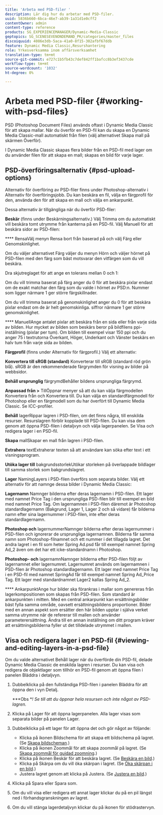```yaml
---
title: 'Arbeta med PSD-filer '
description: Lär dig hur du arbetar med PSD-filer.
uuid: 5836b660-6bca-46e7-ab39-1a31d1e0cff2
contentOwner: admin
content-type: reference
products: SG_EXPERIENCEMANAGER/Dynamic-Media-Classic
geptopics: SG_SCENESEVENONDEMAND_PK/categories/master_files
discoiquuid: 4086e3db-5aca-41a0-8f15-302afbf67ddb
feature: Dynamic Media Classic,Resurshantering
role: Yrkesverksamma inom affärsverksamhet
translation-type: tm+mt
source-git-commit: e727c1b5fb43c7def842ff1bafcc8b3ef3437cde
workflow-type: tm+mt
source-wordcount: '1032'
ht-degree: 0%

---
```



# Arbeta med PSD-filer {#working-with-psd-files}

PSD (Photoshop Document Files) används oftast i Dynamic Media Classic för att skapa mallar. När du överför en PSD-fil kan du skapa en Dynamic Media Classic-mall automatiskt från filen (välj alternativet Skapa mall på skärmen Överför).

I Dynamic Media Classic skapas flera bilder från en PSD-fil med lager om du använder filen för att skapa en mall; skapas en bild för varje lager.

## PSD-överföringsalternativ {#psd-upload-options}

Alternativ för överföring av PSD-filer finns under Photoshop-alternativ i Alternativ för överföringsjobb. Du kan beskära en fil, välja en färgprofil för den, använda den för att skapa en mall och välja en ankarpunkt.

Dessa alternativ är tillgängliga när du överför PSD-filer:

**Beskär**  (finns under Beskärningsalternativ.) Välj Trimma om du automatiskt vill beskära tomt utrymme från kanterna på en PSD-fil. Välj Manuell för att beskära sidor av PSD-filen:

**** RensaVälj menyn Rensa bort från baserad på och välj Färg eller Genomskinlighet.

Om du väljer alternativet Färg väljer du menyn Hörn och väljer hörnet på PSD-filen med den färg som bäst motsvarar den vitfärgen som du vill beskära.

Dra skjutreglaget för att ange en tolerans mellan 0 och 1:

Om du vill trimma baserat på färg anger du 0 för att beskära pixlar endast om de exakt matchar den färg som du valde i hörnet av PSD:n. Nummer som ligger närmare 1 ger större färgskillnader.

Om du vill trimma baserat på genomskinlighet anger du 0 för att beskära pixlar endast om de är helt genomskinliga. siffror närmare 1 ger större genomskinlighet.

**** ManuellAnge antalet pixlar att beskära från en sida eller från varje sida av bilden. Hur mycket av bilden som beskärs beror på bildfilens ppi-inställning (pixlar per tum). Om bilden till exempel visar 150 ppi och du anger 75 i textrutorna Överkant, Höger, Underkant och Vänster beskärs en halv tum från varje sida av bilden.

**Färgprofil**  (finns under Alternativ för färgprofil.) Välj ett alternativ:

**Konvertera till sRGB (standard)** Konverterar till sRGB (standard röd grön blå). sRGB är den rekommenderade färgrymden för visning av bilder på webbsidor.

**Behåll ursprunglig** färgrymdBehåller bildens ursprungliga färgrymd.

**Anpassad från >** TillÖppnar menyer så att du kan välja färgmodellen Konvertera från och Konvertera till. Du kan välja en standardfärgmodell för Photoshop eller en färgmodell som du har överfört till Dynamic Media Classic. Se ICC-profiler.

**Behåll** lagerRippar lagren i PSD-filen, om det finns några, till enskilda resurser. Resurslagren förblir kopplade till PSD-filen. Du kan visa dem genom att öppna PSD-filen i detaljvyn och välja lagerpanelen. Se Visa och redigera lager i en PSD-fil.

**Skapa** mallSkapar en mall från lagren i PSD-filen.

**Extrahera** textExtraherar texten så att användare kan söka efter text i ett visningsprogram.

**Utöka lager till** bakgrundsstorlekUtökar storleken på överlappade bildlager till samma storlek som bakgrundslagret.

**Lager** NamingLayers i PSD-filen överförs som separata bilder. Välj ett alternativ för att namnge dessa bilder i Dynamic Media Classic:

**Lagernamn** Namnger bilderna efter deras lagernamn i PSD-filen. Ett lager med namnet Price Tag i den ursprungliga PSD-filen blir till exempel en bild med namnet Price Tag. Om lagernamnen i PSD-filen däremot är Photoshop standardlagernamn (Bakgrund, Lager 1, Lager 2 och så vidare) får bilderna namn efter sina lagernummer i PSD-filen, inte efter deras standardlagernamn.

**Photoshop och** lagernummerNamnger bilderna efter deras lagernummer i PSD-filen och ignorerar de ursprungliga lagernamnen. Bilderna får samma namn som Photoshop-filnamnet och ett nummer i det tillagda lagret. Det andra lagret i en fil som heter Spring Ad.psd får till exempel namnet Spring Ad_2 även om det har ett icke-standardnamn i Photoshop.

**Photoshop- och** lagernamnNamnger bilderna efter PSD-filen följt av lagernamnet eller lagernumret. Lagernumret används om lagernamnen i PSD-filen är Photoshop standardlagernamn. Ett lager med namnet Price Tag i en PSD-fil med namnet SpringAd får till exempel namnet Spring Ad_Price Tag. Ett lager med standardnamnet Lager2 kallas Spring Ad_2.

**** AnkarpunktAnge hur bilder ska förankras i mallar som genereras från lagerkompositionen som skapas från PSD-filen. Som standard är ankarpunkten i mitten. Med en central ankarpunkt kan ersättningsbilder bäst fylla samma område, oavsett ersättningsbildens proportioner. Bilder med en annan aspekt som ersätter den här bilden upptar i själva verket samma utrymme när de refererar till mallen och använder parameterersättning. Ändra till en annan inställning om ditt program kräver att ersättningsbilderna fyller ut det tilldelade utrymmet i mallen.

## Visa och redigera lager i en PSD-fil {#viewing-and-editing-layers-in-a-psd-file}

Om du valde alternativet Behåll lager när du överförde din PSD-fil, delade Dynamic Media Classic de enskilda lagren i resurser. Du kan visa och redigera de objektlager som tillhör en PSD-fil genom att öppna filen i panelen Bläddra i detaljvyn.

1. Dubbelklicka på den fullständiga PSD-filen i panelen Bläddra för att öppna den i vyn Detalj.

   ***Obs **! Se till att du öppnar hela resursen och inte något av PSD-lagren.*

1. Klicka på Lager för att öppna lagerpanelen. Alla lager visas som separata bilder på panelen Lager.
1. Dubbelklicka på ett lager för att öppna det och gör något av följande:

   * Klicka på ikonen Bildschema för att skapa ett bildschema på lagret. (Se [Skapa bildscheman](creating-image-maps.md#creating_image_maps).)
   * Klicka på ikonen Zoommål för att skapa zoommål på lagret. (Se [Skapa zoommål för guidad zoomning](creating-zoom-targets-guided-zoom.md#creating_zoom_targets_for_guided_zoom).)
   * Klicka på ikonen Beskär för att beskära lagret. (Se [Beskära en bild](cropping-image.md#cropping_an_image).)
   * Klicka på Skärpa om du vill öka skärpan i lagret. (Se [Öka skärpan i en bild](sharpening-image.md#sharpening_an_image).)
   * Justera lagret genom att klicka på Justera. (Se [Justera en bild](adjusting-image.md#adjusting_an_image).)

1. Klicka på Spara eller Spara som.
1. Om du vill visa eller redigera ett annat lager klickar du på en pil längst ned i förhandsgranskningen av lagret.
1. Om du vill stänga lagerdetaljvyn klickar du på ikonen för stödrastervyn.


